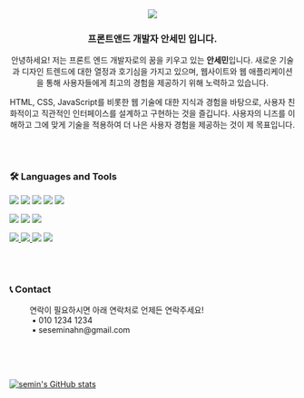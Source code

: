 <div align="center">
  <img src="https://capsule-render.vercel.app/api?type=waving&color=B897FF&height=210&section=header&text=Welcome%20to%20Semin’s%20GitHub!&fontSize=52" />
</div>

<h3 align="center">프론트앤드 개발자 안세민 입니다. </h3>
<p align="center">
  안녕하세요! 저는 프론트 엔드 개발자로의 꿈을 키우고 있는 <b>안세민</b>입니다. 새로운 기술과 디자인 트렌드에 대한 열정과 호기심을 가지고 있으며, 웹사이트와 웹 애플리케이션을 통해 사용자들에게 최고의 경험을 제공하기 위해 노력하고 있습니다. 
</p>
<p align="center">
  HTML, CSS, JavaScript를 비롯한 웹 기술에 대한 지식과 경험을 바탕으로, 사용자 친화적이고 직관적인 인터페이스를 설계하고 구현하는 것을 즐깁니다. 사용자의 니즈를 이해하고 그에 맞게 기술을 적용하여 더 나은 사용자 경험을 제공하는 것이 제 목표입니다.
</p>
<br>
<br>





<h3>🛠 Languages and Tools </h3>
<p>
  <img src="https://img.shields.io/badge/html-E34F26?style=for-the-badge&logo=html5&logoColor=white">
  <img src="https://img.shields.io/badge/css-1572B6?style=for-the-badge&logo=css3&logoColor=white">
  <img src="https://img.shields.io/badge/javaScript-F7DF1E?style=for-the-badge&logo=javaScript&logoColor=black">
  <img src="https://img.shields.io/badge/jQuery-0769AD?style=for-the-badge&logo=jQuery&logoColor=white">
  <img src="https://img.shields.io/badge/react-61DAFB?style=for-the-badge&logo=react&logoColor=black">
</p>
<p>
  <img src="https://img.shields.io/badge/java-007396?style=for-the-badge&logo=java&logoColor=white"> 
  <img src="https://img.shields.io/badge/spring-6DB33F?style=for-the-badge&logo=spring&logoColor=white">
  <img src="https://img.shields.io/badge/oracle-F80000?style=for-the-badge&logo=oracle&logoColor=white">
</p>

<p>
  <a href="https://brazen-ferryboat-157.notion.site/705be74873d6489688b3629b4916a720?pvs=4"> 
    <img src="https://img.shields.io/badge/notion-000000?style=for-the-badge&logo=notion&logoColor=white">
  </a>
  <a href="https://www.figma.com/file/9G2dTEuMULbyxztnQ9Kx4C/%ED%8F%AC%ED%8F%B4?type=design&node-id=146%3A115&mode=design&t=9dJ1yMgj745KCa4y-1"> 
    <img src="https://img.shields.io/badge/figma-F24E1E?style=for-the-badge&logo=figma&logoColor=white">
  </a>
  <img src="https://img.shields.io/badge/visual studio code-007ACC?style=for-the-badge&logo=visualstudiocode&logoColor=white">
  <img src="https://img.shields.io/badge/eclipse ide-2C2255?style=for-the-badge&logo=eclipseide&logoColor=white">
</p>
<br>
<br>

<h3>📞 Contact</h3>
<p>
  &nbsp;&nbsp;&nbsp;&nbsp;&nbsp;&nbsp;&nbsp;&nbsp;&nbsp;연락이 필요하시면 아래 연락처로 언제든 연락주세요!<br>
  &nbsp;&nbsp;&nbsp;&nbsp;&nbsp;&nbsp;&nbsp;&nbsp;&nbsp;&nbsp;▪ 010 1234 1234 <br>
  &nbsp;&nbsp;&nbsp;&nbsp;&nbsp;&nbsp;&nbsp;&nbsp;&nbsp;&nbsp;▪ seseminahn@gmail.com
</p>
<br>
<br>
<br>

[![semin's GitHub stats](https://github-readme-stats.vercel.app/api?username=mastersese&include_all_commits=true&theme=nord&hide_border=true&count_private=true)](https://github.com/jiholee0/github-readme-stats)




<!--
**mastersese/mastersese** is a ✨ _special_ ✨ repository because its `README.md` (this file) appears on your GitHub profile.

Here are some ideas to get you started:

- 🔭 I’m currently working on ...
- 🌱 I’m currently learning ...
- 👯 I’m looking to collaborate on ...
- 🤔 I’m looking for help with ...
- 💬 Ask me about ...
- 📫 How to reach me: ...
- 😄 Pronouns: ...
- ⚡ Fun fact: ...
-->
